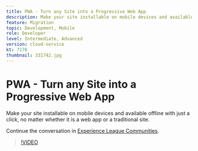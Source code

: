 ```yaml
---
title: PWA - Turn any Site into a Progressive Web App
description: Make your site installable on mobile devices and available offline with just a click, no matter whether it is a web app or a traditional site.
feature: Migration
topic: Development, Mobile
role: Developer
level: Intermediate, Advanced
version: cloud-service
kt: 7176
thumbnail: 331742.jpg
---
```


# PWA - Turn any Site into a Progressive Web App 

Make your site installable on mobile devices and available offline with just a click, no matter whether it is a web app or a traditional site.

Continue the conversation in <a href="http://adobe.ly/36Yd3v6">Experience League Communities</a>.

>[!VIDEO](https://video.tv.adobe.com/v/331742/?quality=12&learn=on&hidetitle=true)